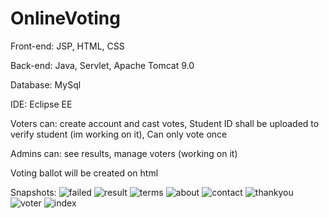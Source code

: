 
# OnlineVoting
Front-end: JSP, HTML, CSS

Back-end: Java, Servlet, Apache Tomcat 9.0

Database: MySql

IDE: Eclipse EE

Voters can: create account and cast votes, Student ID shall be uploaded to verify student (im working on it), Can only vote once

Admins can: see results, manage voters (working on it)

Voting ballot will be created on html


Snapshots: 
![failed](https://user-images.githubusercontent.com/85578450/123108807-51925380-d46d-11eb-8e33-626ba9b5222b.png)
![result](https://user-images.githubusercontent.com/85578450/123108812-535c1700-d46d-11eb-884f-e5b9fdb8c161.png)
![terms](https://user-images.githubusercontent.com/85578450/123108815-535c1700-d46d-11eb-8be5-4dd11841c02d.png)
![about](https://user-images.githubusercontent.com/85578450/123108822-53f4ad80-d46d-11eb-9f43-3ccd1157cc42.png)
![contact](https://user-images.githubusercontent.com/85578450/123108823-548d4400-d46d-11eb-8209-b04e1980ff70.png)
![thankyou](https://user-images.githubusercontent.com/85578450/123108826-5525da80-d46d-11eb-9da0-488767f23aab.png)
![voter](https://user-images.githubusercontent.com/85578450/123108830-56570780-d46d-11eb-9f9a-e56fd46f8912.png)
![index](https://user-images.githubusercontent.com/85578450/123108834-56ef9e00-d46d-11eb-892c-321ee112bc53.png)
